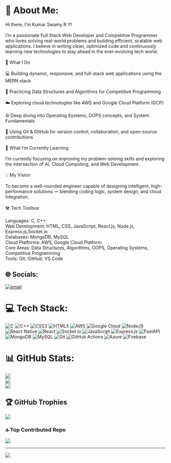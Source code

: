 # 💫 About Me:
Hi there, I'm Kumar Swamy R Y!<br><br>I’m a passionate Full Stack Web Developer and Competitive Programmer who loves solving real-world problems and building efficient, scalable web applications. I believe in writing clean, optimized code and continuously learning new technologies to stay ahead in the ever-evolving tech world.<br><br>🚀 What I Do<br><br>💻 Building dynamic, responsive, and full-stack web applications using the MERN stack<br><br>🧠 Practicing Data Structures and Algorithms for Competitive Programming<br><br>☁️ Exploring cloud technologies like AWS and Google Cloud Platform (GCP)<br><br>⚙️ Deep diving into Operating Systems, OOPS concepts, and System Fundamentals<br><br>🔧 Using Git & GitHub for version control, collaboration, and open-source contributions<br><br>🌱 What I’m Currently Learning<br><br>I’m currently focusing on improving my problem-solving skills and exploring the intersection of AI, Cloud Computing, and Web Development.<br><br>💡 My Vision<br><br>To become a well-rounded engineer capable of designing intelligent, high-performance solutions — blending coding logic, system design, and cloud integration.<br><br>🛠️ Tech Toolbox<br><br>Languages: C, C++<br>Web Development: HTML, CSS, JavaScript, React.js, Node.js, Express.js,Socket.io<br>Databases: MongoDB, MySQL<br>Cloud Platforms: AWS, Google Cloud Platform<br>Core Areas: Data Structures, Algorithms, OOPS, Operating Systems, Competitive Programming<br>Tools: Git, GitHub, VS Code


## 🌐 Socials:
[![email](https://img.shields.io/badge/Email-D14836?logo=gmail&logoColor=white)](mailto:kumarswamyry789@gmail.com) 

# 💻 Tech Stack:
![C](https://img.shields.io/badge/c-%2300599C.svg?style=flat-square&logo=c&logoColor=white) ![C++](https://img.shields.io/badge/c++-%2300599C.svg?style=flat-square&logo=c%2B%2B&logoColor=white) ![CSS3](https://img.shields.io/badge/css3-%231572B6.svg?style=flat-square&logo=css3&logoColor=white) ![HTML5](https://img.shields.io/badge/html5-%23E34F26.svg?style=flat-square&logo=html5&logoColor=white) ![AWS](https://img.shields.io/badge/AWS-%23FF9900.svg?style=flat-square&logo=amazon-aws&logoColor=white) ![Google Cloud](https://img.shields.io/badge/GoogleCloud-%234285F4.svg?style=flat-square&logo=google-cloud&logoColor=white) ![NodeJS](https://img.shields.io/badge/node.js-6DA55F?style=flat-square&logo=node.js&logoColor=white) ![React Native](https://img.shields.io/badge/react_native-%2320232a.svg?style=flat-square&logo=react&logoColor=%2361DAFB) ![React](https://img.shields.io/badge/react-%2320232a.svg?style=flat-square&logo=react&logoColor=%2361DAFB) ![Socket.io](https://img.shields.io/badge/Socket.io-black?style=flat-square&logo=socket.io&badgeColor=010101) ![JavaScript](https://img.shields.io/badge/javascript-%23323330.svg?style=flat-square&logo=javascript&logoColor=%23F7DF1E) ![Express.js](https://img.shields.io/badge/express.js-%23404d59.svg?style=flat-square&logo=express&logoColor=%2361DAFB) ![FastAPI](https://img.shields.io/badge/FastAPI-005571?style=flat-square&logo=fastapi) ![MongoDB](https://img.shields.io/badge/MongoDB-%234ea94b.svg?style=flat-square&logo=mongodb&logoColor=white) ![MySQL](https://img.shields.io/badge/mysql-4479A1.svg?style=flat-square&logo=mysql&logoColor=white) ![Git](https://img.shields.io/badge/git-%23F05033.svg?style=flat-square&logo=git&logoColor=white) ![GitHub Actions](https://img.shields.io/badge/github%20actions-%232671E5.svg?style=flat-square&logo=githubactions&logoColor=white) ![Azure](https://img.shields.io/badge/azure-%230072C6.svg?style=flat-square&logo=microsoftazure&logoColor=white) ![Firebase](https://img.shields.io/badge/firebase-%23039BE5.svg?style=flat-square&logo=firebase)
# 📊 GitHub Stats:
![](https://github-readme-stats.vercel.app/api?username=Kumar44developer&theme=vue-dark&hide_border=false&include_all_commits=true&count_private=true)<br/>
![](https://nirzak-streak-stats.vercel.app/?user=Kumar44developer&theme=vue-dark&hide_border=false)<br/>
![](https://github-readme-stats.vercel.app/api/top-langs/?username=Kumar44developer&theme=vue-dark&hide_border=false&include_all_commits=true&count_private=true&layout=compact)

## 🏆 GitHub Trophies
![](https://github-profile-trophy.vercel.app/?username=Kumar44developer&theme=radical&no-frame=false&no-bg=true&margin-w=4)

### 🔝 Top Contributed Repo
![](https://github-contributor-stats.vercel.app/api?username=Kumar44developer&limit=5&theme=dark&combine_all_yearly_contributions=true)

---
[![](https://visitcount.itsvg.in/api?id=Kumar44developer&icon=0&color=0)](https://visitcount.itsvg.in)

<!-- Proudly created with GPRM ( https://gprm.itsvg.in ) -->
